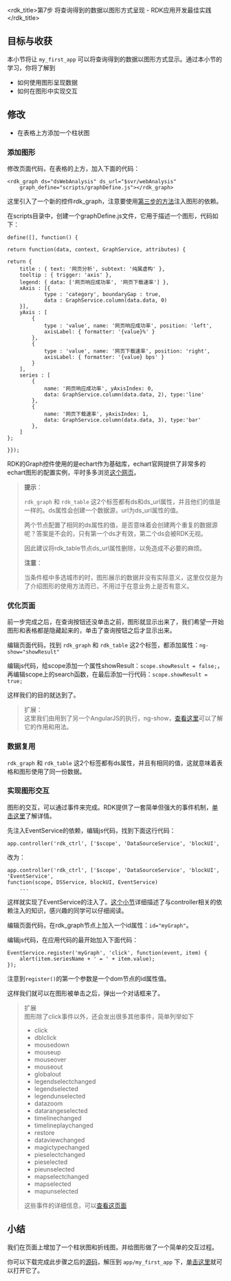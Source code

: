 <rdk_title>第7步 将查询得到的数据以图形方式呈现 - RDK应用开发最佳实践</rdk_title>

## 目标与收获

本小节将让 `my_first_app` 可以将查询得到的数据以图形方式显示。通过本小节的学习，你将了解到

- 如何使用图形呈现数据
- 如何在图形中实现交互


## 修改
- 在表格上方添加一个柱状图


### 添加图形
修改页面代码，在表格的上方，加入下面的代码：
~~~
<rdk_graph ds="dsWebAnalysis" ds_url="$svr/webAnalysis"
	graph_define="scripts/graphDefine.js"></rdk_graph>
~~~
这里引入了一个新的控件rdk_graph，注意要使用[第三步的方法](03_use_first_control.md#dep-inject)注入图形的依赖。

在scripts目录中，创建一个graphDefine.js文件，它用于描述一个图形，代码如下：
~~~
define([], function() {

return function(data, context, GraphService, attributes) {

return {
    title : { text: '网页分析', subtext: '纯属虚构' },
    tooltip : { trigger: 'axis' },
    legend: { data: ['网页响应成功率', '网页下载速率'] },
    xAxis : [{
            type : 'category', boundaryGap : true,
            data : GraphService.column(data.data, 0)
	}],
    yAxis : [
        {
            type : 'value', name: '网页响应成功率', position: 'left',
            axisLabel: { formatter: '{value}%' }
        },
        {
            type : 'value', name: '网页下载速率', position: 'right',
            axisLabel: { formatter: '{value} bps' }
        }
    ],
    series : [
        {
            name: '网页响应成功率', yAxisIndex: 0,
            data: GraphService.column(data.data, 2), type:'line'
        },
        {
            name: '网页下载速率', yAxisIndex: 1,
            data: GraphService.column(data.data, 3), type:'bar'
        },
    ]
};

}});
~~~

RDK的Graph控件使用的是echart作为基础库，echart官网提供了非常多的echart图形的配置实例，平时多多浏览[这个网页](http://echarts.baidu.com/examples.html)。

> **提示**：
> 
> `rdk_graph` 和 `rdk_table` 这2个标签都有ds和ds_url属性，并且他们的值是一样的。ds属性会创建一个数据源，url为ds_url属性的值。
> 
> 两个节点配置了相同的ds属性的值，是否意味着会创建两个重复的数据源呢？答案是不会的，只有第一个ds才有效，第二个ds会被RDK无视。
> 
> 因此建议将rdk_table节点ds_url属性删除，以免造成不必要的麻烦。
>
> **注意**：
> 
> 当条件框中多选城市的时，图形展示的数据并没有实际意义，这里仅仅是为了介绍图形的使用方法而已，不用过于在意业务上是否有意义。

### 优化页面
前一步完成之后，在查询按钮还没单击之前，图形就显示出来了，我们希望一开始图形和表格都是隐藏起来的，单击了查询按钮之后才显示出来。

编辑页面代码，找到 `rdk_graph` 和 `rdk_table` 这2个标签，都添加属性：`ng-show="showResult"`

编辑js代码，给scope添加一个属性showResult：`scope.showResult = false;`，再编辑scope上的search函数，在最后添加一行代码：`scope.showResult = true;`

这样我们的目的就达到了。

> 扩展：<br>
> 这里我们由用到了另一个AngularJS的执行，ng-show，[查看这里](http://docs.ngnice.com/api/ng/directive/ngShow)可以了解它的作用和用法。

### 数据复用

`rdk_graph` 和 `rdk_table` 这2个标签都有ds属性，并且有相同的值，这就意味着表格和图形使用了同一份数据。

### 实现图形交互
图形的交互，可以通过事件来完成。RDK提供了一套简单但强大的事件机制，[单击这里](/doc/client/common/event)了解详情。

先注入EventService的依赖，编辑js代码，找到下面这行代码：
~~~
app.controller('rdk_ctrl', ['$scope', 'DataSourceService', 'blockUI',
~~~
改为：
~~~
app.controller('rdk_ctrl', ['$scope', 'DataSourceService', 'blockUI', 'EventService',
function(scope, DSService, blockUI, EventService)
	...
~~~

这样就实现了EventService的注入了。[这个小节](/doc/client/common/dependency_injection.md#ctrl)详细描述了与controller相关的依赖注入的知识，感兴趣的同学可以仔细阅读。

编辑页面代码，在rdk_graph节点上加入一个id属性：`id="myGraph"`。

编辑js代码，在应用代码的最开始加入下面代码：
~~~
EventService.register('myGraph', 'click', function(event, item) {
	alert(item.seriesName + ' = ' + item.value);
});
~~~
注意到`register()`的第一个参数是一个dom节点的id属性值。

这样我们就可以在图形被单击之后，弹出一个对话框来了。

> 扩展<br>
> 图形除了click事件以外，还会发出很多其他事件，简单列举如下
> 
> - click
> - dblclick
> - mousedown
> - mouseup
> - mouseover
> - mouseout
> - globalout
> - legendselectchanged
> - legendselected
> - legendunselected
> - datazoom
> - datarangeselected
> - timelinechanged
> - timelineplaychanged
> - restore
> - dataviewchanged
> - magictypechanged
> - pieselectchanged
> - pieselected
> - pieunselected
> - mapselectchanged
> - mapselected
> - mapunselected
> 
> 这些事件的详细信息，可以[查看这页面](http://echarts.baidu.com/api.html#events)




## 小结
我们在页面上增加了一个柱状图和折线图，并给图形做了一个简单的交互过程。

你可以下载完成此步骤之后的[源码](07_show_data_in_graph.zip)，解压到 `app/my_first_app` 下，[单击这里](/rdk/app/my_first_app/web/index.html)就可以打开它了。


